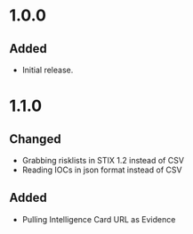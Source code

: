 # 1.0.0
## Added
- Initial release.
# 1.1.0
## Changed
- Grabbing risklists in STIX 1.2 instead of CSV
- Reading IOCs in json format instead of CSV
## Added
- Pulling Intelligence Card URL as Evidence